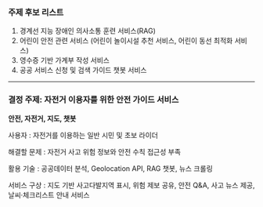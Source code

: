 ### 주제 후보 리스트
1) 경계선 지능 장애인 의사소통 훈련 서비스(RAG)
2) 어린이 안전 관련 서비스 (어린이 놀이시설 추천 서비스, 어린이 동선 최적화 서비스)
3) 영수증 기반 가계부 작성 서비스
4) 공공 서비스 신청 및 검색 가이드 챗봇 서비스
---
### 결정 주제: 자전거 이용자를 위한 안전 가이드 서비스

**안전, 자전거, 지도, 챗봇**

사용자 : 자전거를 이용하는 일반 시민 및 초보 라이더
  
해결할 문제 : 자전거 사고 위험 정보와 안전 수칙 접근성 부족

활용 기술 : 공공데이터 분석, Geolocation API, RAG 챗봇, 뉴스 크롤링
  
서비스 구상 : 지도 기반 사고다발지역 표시, 위험 제보 공유, 안전 Q&A, 사고 뉴스 제공, 날씨·체크리스트 안내 서비스
